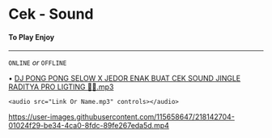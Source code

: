 # Cek - Sound
#### To Play Enjoy ####
********************************************

`ONLINE` *or* `OFFLINE`

• [DJ PONG PONG SELOW X JEDOR ENAK BUAT CEK SOUND JINGLE RADITYA PRO LIGTING 🎵🎵.mp3](https://github.com/MusicEnjoy/cek-sound/raw/main/DJ%20PONG%20PONG%20SELOW%20X%20JEDOR%20ENAK%20BUAT%20CEK%20SOUND%20JINGLE%20RADITYA%20PRO%20LIGTING%20%F0%9F%8E%B5%F0%9F%8E%B5.mp3)

~~~
<audio src="Link Or Name.mp3" controls></audio>
~~~



https://user-images.githubusercontent.com/115658647/218142704-01024f29-be34-4ca0-8fdc-89fe267eda5d.mp4


